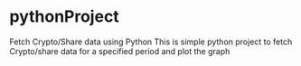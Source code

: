 # pythonProject
Fetch Crypto/Share data using Python
This is simple python project to fetch Crypto/share data for a specified period and plot the graph

